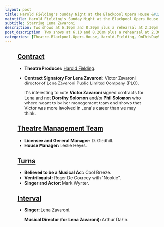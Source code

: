 ```yaml
---
layout: post
title: Harold Fielding's Sunday Night at the Blackpool Opera House &#124; 5 September 1976
maintitle: Harold Fielding's Sunday Night at the Blackpool Opera House
subtitle: Starring Lena Zavaroni
description: Two shows at 6.10pm and 8.20pm plus a rehearsal at 2.30pm The Contract for the show was signed by Victor Zavaroni.
post_description: Two shows at 6.10 and 8.20pm plus a rehearsal at 2.30pm
categories: [Theatre-Blackpool-Opera-House, Harold-Fielding, OnThisDay5September]
---
```


<figure class="fig3">
<div class="CardLayout">
<div class="CardItem">
<h2 id="infobox1" class="infobox"><a href="#infobox1">Contract</a></h2>
<div class="CardItem split">
<ul>
<li><strong>Theatre Producer:</strong> <a href="/1916-12-04-harold-fielding">Harold Fielding</a>.</li>
<li>
<p><strong>Contract Signatory For Lena Zavaroni:</strong> Victor Zavaroni director of Lena Zavaroni Public Limited Company (PLC).</p>
<p>It's interesting to note <strong>Victor Zavaroni</strong> signed contracts for Lena and not <strong>Dorothy Solomon</strong> and/or <strong>Phil Solomon</strong> who where meant to be her management team and shows that Victor was more involved in Lena's career than we may think.</p>
</li>
</ul>
</div></div></div>
</figure>

<figure class="fig3">
<div class="CardLayout">
<div class="CardItem">
<h2 id="infobox2" class="infobox"><a href="#infobox2">Theatre Management Team</a></h2>
<div class="CardItem split">
<ul>
<li><strong>Licensee and General Manager:</strong> D. Gledhill.</li>
<li><strong>House Manager:</strong> Leslie Heyes.</li>
</ul>
</div></div></div>
</figure>

<figure class="fig3">
<div class="CardLayout">
<div class="CardItem">
<h2 id="infobox3" class="infobox"><a href="#infobox3">Turns</a></h2>
<div class="CardItem split">
<ul>
<li><strong>Believed to be a Musical Act:</strong> Cool Breeze.</li>
<li><strong>Ventriloquist:</strong> Roger De Courcey with "Nookie".</li>
<li><strong>Singer and Actor:</strong> Mark Wynter.</li>
</ul>
<h2 id="infobox4" class="infobox"><a href="#infobox4">Interval</a></h2>
<ul>
<li>
<p><strong>Singer:</strong> Lena Zavaroni.</p>
<p><strong>Musical Director (for Lena Zavaroni):</strong> Arthur Dakin.</p>
</li>
</ul>
</div></div></div>
</figure>
